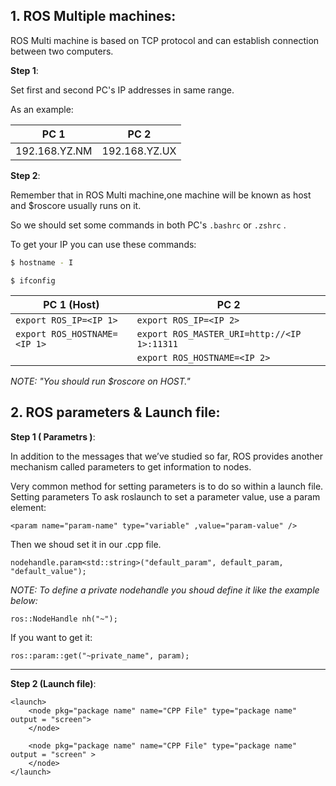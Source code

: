 ## 1. ROS Multiple machines:

ROS Multi machine is based on TCP protocol and can establish connection between two computers.

**Step 1**:

Set first and second PC's IP addresses in same range.

As an example:

|**PC 1**|**PC 2**|  
|--- |--- |
| 192.168.YZ.NM   | 192.168.YZ.UX  |     

**Step 2**:

Remember that in ROS Multi machine,one machine will be known as host and $roscore usually runs on it.

So we should set some commands in both PC's `.bashrc` or `.zshrc` .

To get your IP you can use these commands:

```bash
$ hostname - I
```

```
$ ifconfig
```


|**PC 1 (Host)**|**PC 2**|
|---|---|
|`export ROS_IP=<IP 1>`|`export ROS_IP=<IP 2>`|
|`export ROS_HOSTNAME=<IP 1>`|`export ROS_MASTER_URI=http://<IP 1>:11311`|
||`export ROS_HOSTNAME=<IP 2>`|

*NOTE: "You should run $roscore on HOST."* 


## 2. ROS parameters & Launch file:

**Step 1 ( Parametrs )**:

In addition to the messages that we’ve studied so far, ROS provides another mechanism
called parameters to get information to nodes.

Very common method for setting parameters is to do so within a launch file.
Setting parameters
To ask roslaunch to set a parameter value, use a param element: 

```
<param name="param-name" type="variable" ,value="param-value" />
```

Then we shoud set it in our .cpp file.
```
nodehandle.param<std::string>("default_param", default_param, "default_value");
```
*NOTE: To define a private nodehandle you shoud define it like the example below:*
```
ros::NodeHandle nh("~");
```
If you want to get it:
```
ros::param::get("~private_name", param);
```
---
**Step 2 (Launch file)**:
```
<launch>
    <node pkg="package name" name="CPP File" type="package name" output = "screen">
    </node>

    <node pkg="package name" name="CPP File" type="package name" output = "screen" >
    </node>
</launch>
```
